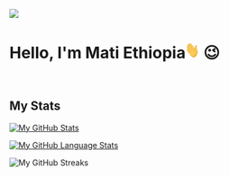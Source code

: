 
![](https://komarev.com/ghpvc/?username=MatiEthiopiaRoha)




<h1>Hello, I'm Mati Ethiopia<img  src="https://raw.githubusercontent.com/ABSphreak/ABSphreak/master/gifs/Hi.gif" width="25px" height = "30px"> 😉</h1>

<br>

<!--
**MatiEthiopiaRoha/MatiEthiopiaRoha** is a ✨ _special_ ✨ repository because its `README.md` (this file) appears on your GitHub profile.

Here are some ideas to get you started:

- 🔭 I’m currently working on ...
- 🌱 I’m currently learning ...
- 👯 I’m looking to collaborate on ...
- 🤔 I’m looking for help with ...
- 💬 Ask me about ...
- 📫 How to reach me: ...
- 😄 Pronouns: ...
- ⚡ Fun fact: ...
-->


## My Stats

[![My GitHub Stats](https://github-readme-stats.vercel.app/api/?username=MatiEthiopiaRoha&count_private=true&theme=buefy&showicons=true)](https://github-readme-stats.vercel.app/api/?username=MatiEthiopiaRoha&count_private=true&theme=buefy&showicons=true)

[![My GitHub Language Stats](https://github-readme-stats.vercel.app/api/top-langs/?username=MatiEthiopiaRoha&langs_count=5&theme=buefy)](https://github-readme-stats.vercel.app/api/top-langs/?username=MatiEthiopiaRoha&langs_count=5&theme=buefy)

![My GitHub Streaks](https://github-readme-streak-stats.herokuapp.com/?user=MatiEthiopiaRoha)
